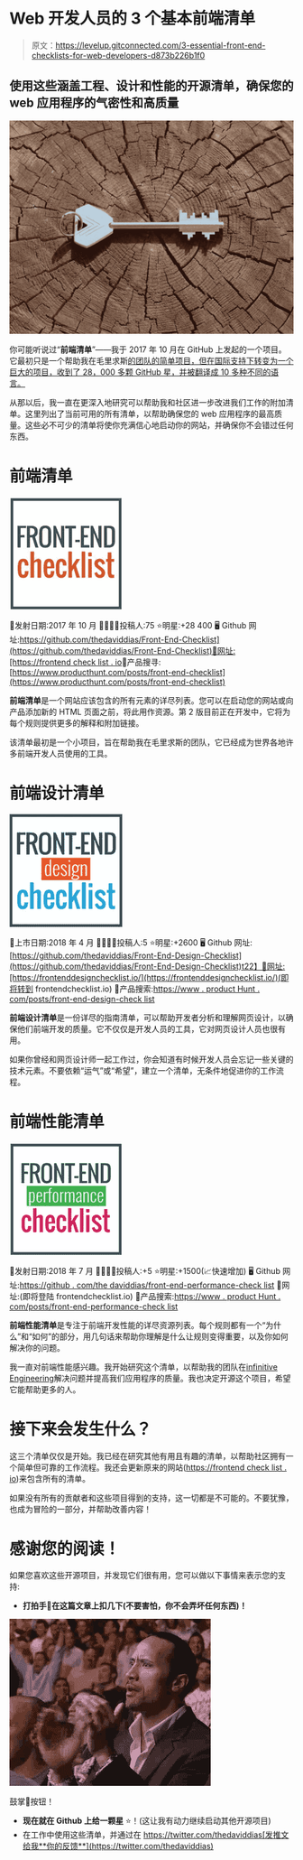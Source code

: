# Web 开发人员的 3 个基本前端清单

> 原文：<https://levelup.gitconnected.com/3-essential-front-end-checklists-for-web-developers-d873b226b1f0>

## 使用这些涵盖工程、设计和性能的开源清单，确保您的 web 应用程序的气密性和高质量

![](img/23228d08bf706953098445e268d9077f.png)

你可能听说过“**前端清单**”——我于 2017 年 10 月在 GitHub 上发起的一个项目。它最初只是一个帮助我在毛里求斯[的团队的简单项目，但在国际支持下转变为一个巨大的项目，收到了 28，000 多颗 GitHub 星，并被翻译成 10 多种不同的语言。](https://en.wikipedia.org/wiki/Mauritius)

从那以后，我一直在更深入地研究可以帮助我和社区进一步改进我们工作的附加清单。这里列出了当前可用的所有清单，以帮助确保您的 web 应用程序的最高质量。这些必不可少的清单将使你充满信心地启动你的网站，并确保你不会错过任何东西。

# 前端清单

[![](img/7ae6089478e0c328f1997679a1f03d08.png)](https://frontendchecklist.io)

🚀发射日期:2017 年 10 月
👩‍💻👨‍💻投稿人:75
⭐️明星:+28 400
🖥 Github 网址:[https://github.com/thedaviddias/Front-End-Checklist](https://github.com/thedaviddias/Front-End-Checklist)🔗网址:[https://frontend check list . io](https://frontendchecklist.io)💯产品搜寻:[https://www.producthunt.com/posts/front-end-checklist](https://www.producthunt.com/posts/front-end-checklist)

**前端清单**是一个网站应该包含的所有元素的详尽列表。您可以在启动您的网站或向产品添加新的 HTML 页面之前，将此用作资源。第 2 版目前正在开发中，它将为每个规则提供更多的解释和附加链接。

该清单最初是一个小项目，旨在帮助我在毛里求斯的团队，它已经成为世界各地许多前端开发人员使用的工具。

# 前端设计清单

[![](img/ec97a2ac15ffd8bdc76e8141ac2efb64.png)](https://frontenddesignchecklist.io/)

🚀上市日期:2018 年 4 月
👩‍💻👨‍💻投稿人:5
⭐️明星:+2600
🖥 Github 网址:[https://github.com/thedaviddias/Front-End-Design-Checklist](https://github.com/thedaviddias/Front-End-Design-Checklist)t22】🔗网址:[https://frontenddesignchecklist.io/](https://frontenddesignchecklist.io/)(即将转到 frontendchecklist.io)
💯产品搜索:[https://www . product Hunt . com/posts/front-end-design-check list](https://www.producthunt.com/posts/front-end-design-checklist)

**前端设计清单**是一份详尽的指南清单，可以帮助开发者分析和理解网页设计，以确保他们前端开发的质量。它不仅仅是开发人员的工具，它对网页设计人员也很有用。

如果你曾经和网页设计师一起工作过，你会知道有时候开发人员会忘记一些关键的技术元素。不要依赖“运气”或“希望”，建立一个清单，无条件地促进你的工作流程。

# 前端性能清单

[![](img/9f86ccdedc9d127d6efb9f9771699eec.png)](https://github.com/thedaviddias/Front-End-Performance-Checklist)

🚀发射日期:2018 年 7 月
👩‍💻👨‍💻投稿人:+5
⭐️明星:+1500(📈快速增加)
🖥 Github 网址:[https://github . com/the daviddias/front-end-performance-check list](https://github.com/thedaviddias/Front-End-Performance-Checklist)
🔗网址:(即将登陆 frontendchecklist.io)
💯产品搜索:[https://www . product Hunt . com/posts/front-end-performance-check list](https://www.producthunt.com/posts/front-end-performance-checklist)

**前端性能清单**是专注于前端开发性能的详尽资源列表。每个规则都有一个“为什么”和“如何”的部分，用几句话来帮助你理解是什么让规则变得重要，以及你如何解决你的问题。

我一直对前端性能感兴趣。我开始研究这个清单，以帮助我的团队在[infinitive Engineering](https://medium.com/u/48dd28bfc3c?source=post_page-----d873b226b1f0--------------------------------)解决问题并提高我们应用程序的质量。我也决定开源这个项目，希望它能帮助更多的人。

# 接下来会发生什么？

这三个清单仅仅是开始。我已经在研究其他有用且有趣的清单，以帮助社区拥有一个简单但可靠的工作流程。我还会更新原来的网站([https://frontend check list . io](https://frontendchecklist.io))来包含所有的清单。

如果没有所有的贡献者和这些项目得到的支持，这一切都是不可能的。不要犹豫，也成为冒险的一部分，并帮助改善内容！

# 感谢您的阅读！

如果您喜欢这些开源项目，并发现它们很有用，您可以做以下事情来表示您的支持:

*   **打拍手👏在这篇文章上扣几下(不要害怕，你不会弄坏任何东西)！**

![](img/ee49ad005e4f687a791bf72fff2aa1f9.png)

鼓掌👏按钮！

*   **现在就在 Github 上给一颗星** ⭐️！(这让我有动力继续启动其他开源项目)
*   在工作中使用这些清单，并通过在 https://twitter.com/thedaviddias[发推文给我**你的反馈**](https://twitter.com/thedaviddias)